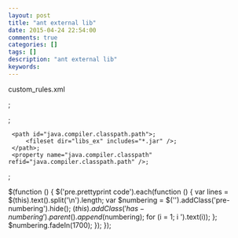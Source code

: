 ```yaml
---
layout: post
title: "ant external lib"
date: 2015-04-24 22:54:00 
comments: true
categories: []
tags: []
description: "ant external lib"
keywords: 
---
```



 
  
   custom_rules.xml
  
  <?xml version="1.0" encoding="UTF-8"?>;
<project name="custom_rules">;

     <path id="java.compiler.classpath.path">;
         <fileset dir="libs_ex" includes="*.jar" />;
     </path>;
     <property name="java.compiler.classpath" refid="java.compiler.classpath.path" />;

</project>; 
 
 
  $(function () {
                $('pre.prettyprint code').each(function () {
                    var lines = $(this).text().split('\n').length;
                    var $numbering = $('').addClass('pre-numbering').hide();
                    $(this).addClass('has-numbering').parent().append($numbering);
                    for (i = 1; i ').text(i));
                    };
                    $numbering.fadeIn(1700);
                });
            });
 


